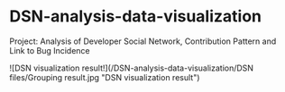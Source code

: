 # DSN-analysis-data-visualization
Project: Analysis of Developer Social Network, Contribution Pattern and Link to Bug Incidence



![DSN visualization result!](/DSN-analysis-data-visualization/DSN files/Grouping result.jpg "DSN visualization result")
